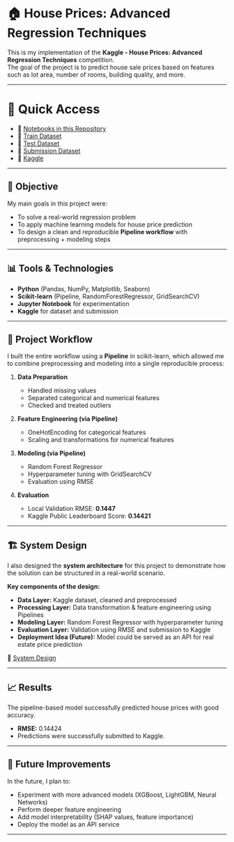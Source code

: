 # 🏠 House Prices: Advanced Regression Techniques

This is my implementation of the **Kaggle - House Prices: Advanced Regression Techniques** competition.  
The goal of the project is to predict house sale prices based on features such as lot area, number of rooms, building quality, and more.

---

# 📂 Quick Access
- 🔗 [Notebooks in this Repository](https://github.com/fatimasadikhova/House-Price-Prediction-Random-Forest-Model/blob/main/House%20Price%20Prediction-%20Random%20Forest%20Model.ipynb)
- 🔗 [Train Dataset](https://github.com/fatimasadikhova/House-Price-Prediction-Random-Forest-Model/blob/main/train.csv)
- 🔗 [Test Dataset](https://github.com/fatimasadikhova/House-Price-Prediction-Random-Forest-Model/blob/main/test.csv)
- 🔗 [Submission Dataset](https://github.com/fatimasadikhova/House-Price-Prediction-Random-Forest-Model/blob/main/submission.csv)
- 🔗 [Kaggle](https://www.kaggle.com/code/fatimsadixova/house-price-prediction-random-forest-model)  
---
## 📌 Objective
My main goals in this project were:  
- To solve a real-world regression problem  
- To apply machine learning models for house price prediction  
- To design a clean and reproducible **Pipeline workflow** with preprocessing + modeling steps   

---

## 📊 Tools & Technologies
- **Python** (Pandas, NumPy, Matplotlib, Seaborn)  
- **Scikit-learn** (Pipeline, RandomForestRegressor, GridSearchCV)  
- **Jupyter Notebook** for experimentation  
- **Kaggle** for dataset and submission  

---

## 🔄 Project Workflow
I built the entire workflow using a **Pipeline** in scikit-learn, which allowed me to combine preprocessing and modeling into a single reproducible process:  

1. **Data Preparation**
   - Handled missing values  
   - Separated categorical and numerical features  
   - Checked and treated outliers  

2. **Feature Engineering (via Pipeline)**
   - OneHotEncoding for categorical features  
   - Scaling and transformations for numerical features  

3. **Modeling (via Pipeline)**
   - Random Forest Regressor  
   - Hyperparameter tuning with GridSearchCV  
   - Evaluation using RMSE  

4. **Evaluation**
   - Local Validation RMSE: **0.1447**  
   - Kaggle Public Leaderboard Score: **0.14421** 

---

## 🏗️ System Design
I also designed the **system architecture** for this project to demonstrate how the solution can be structured in a real-world scenario.  

**Key components of the design:**  
- **Data Layer:** Kaggle dataset, cleaned and preprocessed  
- **Processing Layer:** Data transformation & feature engineering using Pipelines  
- **Modeling Layer:** Random Forest Regressor with hyperparameter tuning  
- **Evaluation Layer:** Validation using RMSE and submission to Kaggle  
- **Deployment Idea (Future):** Model could be served as an API for real estate price prediction  

📌 [System Design](https://github.com/fatimasadikhova/House-Price-Prediction-Random-Forest-Model/blob/main/System%20Design.drawio.png)

---

## 📈 Results
The pipeline-based model successfully predicted house prices with good accuracy.  

- **RMSE:** 0.14424  
- Predictions were successfully submitted to Kaggle.  

---

## 🚀 Future Improvements
In the future, I plan to:  
- Experiment with more advanced models (XGBoost, LightGBM, Neural Networks)  
- Perform deeper feature engineering  
- Add model interpretability (SHAP values, feature importance)  
- Deploy the model as an API service  

---

